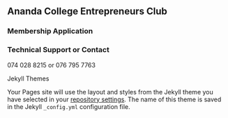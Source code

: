 ## Ananda College Entrepreneurs Club
### Membership Application

<script type="text/javascript" src="https://form.jotform.com/jsform/203342234813446"></script>




### Technical Support or Contact
074 028 8215 or 076 795 7763

Jekyll Themes

Your Pages site will use the layout and styles from the Jekyll theme you have selected in your [repository settings](https://github.com/acecmembership/acecmembership/settings). The name of this theme is saved in the Jekyll `_config.yml` configuration file.
